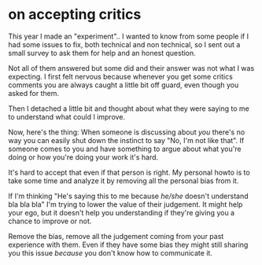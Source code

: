 
# on accepting critics

This year I made an "experiment"..
I wanted to know from some people if I had some issues to fix, both technical and non technical, so I sent out a small survey to ask them for help and an honest question.

Not all of them answered but some did and their answer was not what I was expecting.
I first felt nervous because whenever you get some critics comments you are always caught a little bit off guard, even though you asked for them.

Then I detached a little bit and thought about what they were saying to me to understand what could I improve.

Now, here's the thing: When someone is discussing about _you_ there's no way you can easily shut down the instinct to say "No, I'm not like that".
If someone comes to you and have something to argue about what you're doing or how you're doing your work it's hard.

It's hard to accept that even if that person is right.
My personal howto is to take some time and analyze it by removing all the personal bias from it.

If I'm thinking "He's saying this to me because _he/she_ doesn't understand bla bla bla" I'm trying to lower the value of their judgement.
It might help your ego, but it doesn't help you understanding if they're giving you a chance to improve or not.

Remove the bias, remove all the judgement coming from your past experience with them. Even if they have some bias they might still sharing you this issue _because_ you don't know how to communicate it.
